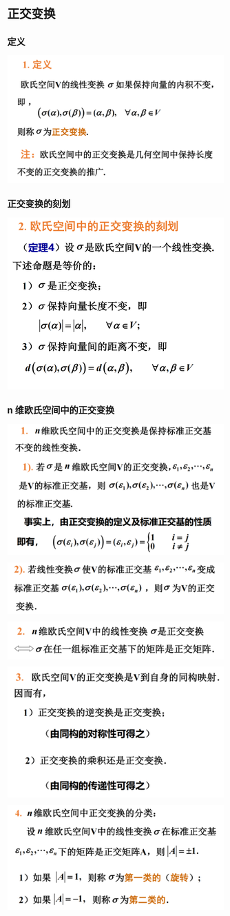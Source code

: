 # 正交变换

## 定义

![](images/2021-06-07-08-19-17.png)

## 正交变换的刻划

![](images/2021-06-07-08-47-04.png)

## n 维欧氏空间中的正交变换

![](images/2021-06-07-09-08-22.png)

![](images/2021-06-07-09-09-31.png)

![](images/2021-06-07-09-09-49.png)

![](images/2021-06-07-09-10-06.png)

![](images/2021-06-07-09-10-16.png)
